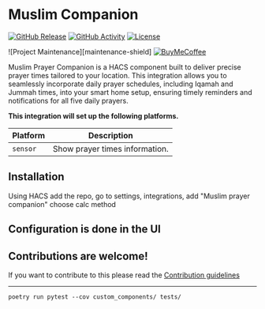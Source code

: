 # Muslim Companion

[![GitHub Release][releases-shield]][releases]
[![GitHub Activity][commits-shield]][commits]
[![License][license-shield]](LICENSE)

![Project Maintenance][maintenance-shield]
[![BuyMeCoffee][buymecoffeebadge]][buymecoffee]

Muslim Prayer Companion is a HACS component built to deliver precise prayer times tailored to your location. This integration allows you to seamlessly incorporate daily prayer schedules, including Iqamah and Jummah times, into your smart home setup, ensuring timely reminders and notifications for all five daily prayers.

**This integration will set up the following platforms.**

| Platform | Description                    |
| -------- | ------------------------------ |
| `sensor` | Show prayer times information. |

## Installation

Using HACS add the repo, go to settings, integrations, add "Muslim prayer companion" choose calc method

## Configuration is done in the UI

## Contributions are welcome!

If you want to contribute to this please read the [Contribution guidelines](CONTRIBUTING.md)

---

[muslim_prayer_companion]: https://github.com/amaharek/muslim_prayer_companion
[buymecoffee]: https://www.buymeacoffee.com/amaharek
[buymecoffeebadge]: https://img.shields.io/badge/buy%20me%20a%20coffee-donate-yellow.svg?style=for-the-badge
[commits-shield]: https://img.shields.io/github/commit-activity/y/amaharek/muslim_prayer_companion.svg?style=for-the-badge
[commits]: https://github.com/amaharek/muslim_prayer_companion/commits/main
[license-shield]: https://img.shields.io/github/license/amaharek/muslim_prayer_companion.svg?style=for-the-badge
[releases-shield]: https://img.shields.io/github/release/amaharek/muslim_prayer_companion.svg?style=for-the-badge
[releases]: https://github.com/amaharek/muslim_prayer_companion/releases

```
poetry run pytest --cov custom_components/ tests/
```
